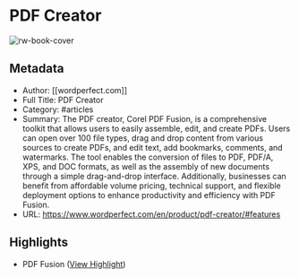 # PDF Creator

![rw-book-cover](https://www.wordperfect.com/static/wpo/images/social/wpo2021-og.jpg)

## Metadata
- Author: [[wordperfect.com]]
- Full Title: PDF Creator
- Category: #articles
- Summary: The PDF creator, Corel PDF Fusion, is a comprehensive toolkit that allows users to easily assemble, edit, and create PDFs. Users can open over 100 file types, drag and drop content from various sources to create PDFs, and edit text, add bookmarks, comments, and watermarks. The tool enables the conversion of files to PDF, PDF/A, XPS, and DOC formats, as well as the assembly of new documents through a simple drag-and-drop interface. Additionally, businesses can benefit from affordable volume pricing, technical support, and flexible deployment options to enhance productivity and efficiency with PDF Fusion.
- URL: https://www.wordperfect.com/en/product/pdf-creator/#features

## Highlights
- PDF Fusion ([View Highlight](https://read.readwise.io/read/01hrdb7kz9ws7qab2n30qndynz))
